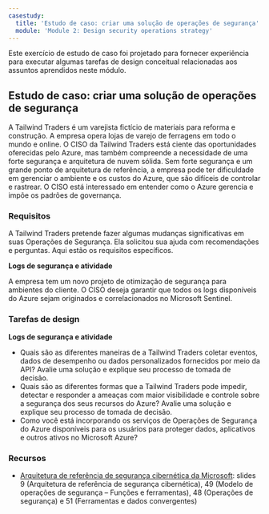 ```yaml
---
casestudy:
  title: 'Estudo de caso: criar uma solução de operações de segurança'
  module: 'Module 2: Design security operations strategy'
---
```


Este exercício de estudo de caso foi projetado para fornecer experiência para executar algumas tarefas de design conceitual relacionadas aos assuntos aprendidos neste módulo.

## Estudo de caso: criar uma solução de operações de segurança

A Tailwind Traders é um varejista fictício de materiais para reforma e construção. A empresa opera lojas de varejo de ferragens em todo o mundo e online. O CISO da Tailwind Traders está ciente das oportunidades oferecidas pelo Azure, mas também compreende a necessidade de uma forte segurança e arquitetura de nuvem sólida. Sem forte segurança e um grande ponto de arquitetura de referência, a empresa pode ter dificuldade em gerenciar o ambiente e os custos do Azure, que são difíceis de controlar e rastrear. O CISO está interessado em entender como o Azure gerencia e impõe os padrões de governança.

### Requisitos

A Tailwind Traders pretende fazer algumas mudanças significativas em suas Operações de Segurança. Ela solicitou sua ajuda com recomendações e perguntas. Aqui estão os requisitos específicos.

**Logs de segurança e atividade** 

A empresa tem um novo projeto de otimização de segurança para ambientes do cliente. O CISO deseja garantir que todos os logs disponíveis do Azure sejam originados e correlacionados no Microsoft Sentinel.

### Tarefas de design

**Logs de segurança e atividade**

* Quais são as diferentes maneiras de a Tailwind Traders coletar eventos, dados de desempenho ou dados personalizados fornecidos por meio da API? Avalie uma solução e explique seu processo de tomada de decisão.
* Quais são as diferentes formas que a Tailwind Traders pode impedir, detectar e responder a ameaças com maior visibilidade e controle sobre a segurança dos seus recursos do Azure? Avalie uma solução e explique seu processo de tomada de decisão.
* Como você está incorporando os serviços de Operações de Segurança do Azure disponíveis para os usuários para proteger dados, aplicativos e outros ativos no Microsoft Azure?

### Recursos

* [Arquitetura de referência de segurança cibernética da Microsoft](https://github.com/MicrosoftDocs/security/blob/main/Downloads/microsoft-cybersecurity-reference-architectures.pptx?raw=true): slides 9 (Arquitetura de referência de segurança cibernética), 49 (Modelo de operações de segurança – Funções e ferramentas), 48 (Operações de segurança) e 51 (Ferramentas e dados convergentes)
